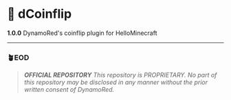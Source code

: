 # 🌆 dCoinflip
**1.0.0** DynamoRed's coinflip plugin for HelloMinecraft

---

### 🪴EOD
> ***OFFICIAL REPOSITORY**
This repository is PROPRIETARY. No part of this repository
may be disclosed in any manner without the prior written consent of DynamoRed.*